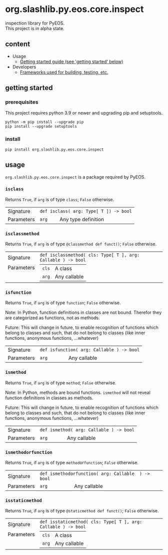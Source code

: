 # org.slashlib.py.eos.core.inspect #

inspection library for PyEOS.  
This project is in alpha state.

## content ##

* Usage
  * [Getting started guide (see 'getting started' below)](#getting-started)
* Developers
  * [Frameworks used for building, testing, etc.](docs/frameworks.md)

## getting started ##

### prerequisites ###

<p>This project requires python 3.9 or newer and upgrading pip and setuptools.</p>
<code>python -m pip install --upgrade pip</code><br />
<code>pip install --upgrade setuptools</code>

### install ###

<code>pip install org.slashlib.py.eos.core.inspect</code>

## usage ##

<code>org.slashlib.py.eos.core.inspect</code> is a package required by PyEOS.

### <code>isclass</code> ###
Returns <code>True</code>, if <code>arg</code> is of type <code>class</code>; <code>False</code> otherwise.
<table>
  <tr><td>Signature</td>
      <td colspan="2"><code>def isclass( arg: Type[ T ]) -> bool</code></td>
      </tr>
  <tr><td>Parameters</td>
      <td><code>arg</code></td>
      <td>Any type definition</td>
      </tr>
</table>

### <code>isclassmethod</code> ###
Returns <code>True</code>, if <code>arg</code> is of type <code>@classmethod def funct()</code>; <code>False</code> otherwise.
<table style="padding:0">
  <tr><td>Signature</td>
      <td colspan="2"><code>def isclassmethod( cls: Type[ T ], arg: Callable ) -> bool</code></td>
      </tr>
  <tr><td style="vertical-align:top">Parameters</td>
      <td>
        <table style="border:0;border-collapse: collapse;margin:0;width:100%">
          <tr>
            <td><code>cls</code></td>
            <td>A class</td>
            </tr>
            <tr>
              <td><code>arg</code></td>
              <td>Any callable</td>
              </tr>
        </table>
      </td>
      </tr>
</table>


### <code>isfunction</code> ###
Returns <code>True</code>, if <code>arg</code> is of type <code>function</code>; <code>False</code> otherwise.  

Note: In Python, function definitions in classes are not bound. Therefor they are categorized as functions, not as methods.

Future: This will change in future, to enable recognition of functions which belong to classes and such, that do not belong to classes (like inner functions, anonymous functions, ...whatever)

<table>
  <tr><td>Signature</td>
      <td colspan="2"><code>def isfunction( arg: Callable ) -> bool</code></td>
      </tr>
  <tr><td>Parameters</td>
      <td><code>arg</code></td>
      <td>Any callable</td>
      </tr>
</table>

### <code>ismethod</code> ###
Returns <code>True</code>, if <code>arg</code> is of type <code>method</code>; <code>False</code> otherwise.

Note: In Python, methods are bound functions. <code>ismethod</code> will not reveal function definitions in classes as methods.  

Future: This will change in future, to enable recognition of functions which belong to classes and such, that do not belong to classes (like inner functions, anonymous functions, ...whatever)

<table>
  <tr><td>Signature</td>
      <td colspan="2"><code>def ismethod( arg: Callable ) -> bool</code></td>
      </tr>
  <tr><td>Parameters</td>
      <td><code>arg</code></td>
      <td>Any callable</td>
      </tr>
</table>

### <code>ismethodorfunction</code> ###
Returns <code>True</code>, if <code>arg</code> is of type <code>method</code>or<code>function</code>; <code>False</code> otherwise.

<table>
  <tr><td>Signature</td>
      <td colspan="2"><code>def ismethodorfunction( arg: Callable  ) -> bool</code></td>
      </tr>
  <tr><td>Parameters</td>
      <td><code>arg</code></td>
      <td>Any callable</td>
      </tr>
</table>

### <code>isstaticmethod</code> ###
Returns <code>True</code>, if <code>arg</code> is of type <code>@staticmethod def funct()</code>; <code>False</code> otherwise.

<table>
  <tr><td>Signature</td>
      <td><code>def isstaticmethod( cls: Type[ T ], arg: Callable ) -> bool</code></td>
      </tr>
  <tr><td style="vertical-align:top">Parameters</td>
      <td>
        <table style="margin:0;width:100%">
          <tr>
            <td><code>cls</code></td>
            <td>A class</td>
            </tr>
            <tr>
              <td><code>arg</code></td>
              <td>Any callable</td>
              </tr>
        </table>
      </td>
      </tr>
</table>
